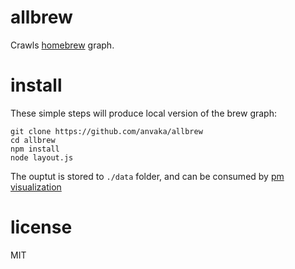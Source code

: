 # allbrew

Crawls [homebrew](https://github.com/Homebrew/homebrew) graph.

# install

These simple steps will produce local version of the brew graph:

```
git clone https://github.com/anvaka/allbrew
cd allbrew
npm install
node layout.js
```

The ouptut is stored to `./data` folder, and can be consumed by [pm visualization](https://github.com/anvaka/pm)


# license

MIT
